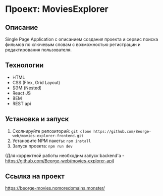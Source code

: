 # Проект: MoviesExplorer

## Описание

Single Page Application c описанием создания проекта и сервис поиска фильмов по ключевым словам с возможностью регистрации и редактирования пользователя.

## Технологии

- HTML
- CSS (Flex, Grid Layout)
- БЭМ (Nested)
- React JS
- BEM
- REST api


## Установка и запуск

1. Сколнируйте репозиторий:
`git clone https://github.com/Beorge-web/movies-explorer-frontend.git`
2. Установите NPM пакеты:
`npm install`
3. Запуск проекта:
`npm run dev`

(Для корректной работы необходим запуск backend'а - https://github.com/Beorge-web/movies-explorer-api)

## Ссылка на проект
https://beorge-movies.nomoredomains.monster/
